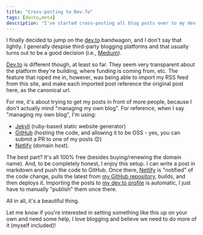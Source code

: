 ```yaml
---
title: "Cross-posting to Dev.To"
tags: [devto,meta]
description: "I've started cross-posting all blog posts over to my dev.to profile.  Have you?"
---
```


I finally decided to jump on the [dev.to](https://www.dev.to) bandwagon, and I don't say that lightly.  I generally despise third-party blogging platforms and that usually turns out to be a good decision (i.e., [Medium](https://www.medium.com)).

[Dev.to](https://www.dev.to) is different though, at least so far.  They seem very transparent about the platform they're building, where funding is coming from, etc.  The feature that roped me in, however, was being able to import my RSS feed from this site, and make each imported post reference the original post here, as the canonical url.

For me, it's about trying to get my posts in front of more people, because I don't actually mind "managing my own blog". For reference, when I say "managing my own blog", I'm using:

* [Jekyll](https://jekyllrb.com/) (ruby-based static website generator)
* [GitHub](https://www.github.com) (hosting the code, and allowing it to be OSS - yes, you can submit a PR to one of my posts 😊)
* [Netlify](https://www.netlify.com) (domain host).  

The best part?  It's all 100% free (besides buying/renewing the domain name).  And, to be completely honest, I enjoy this setup.  I can write a post in markdown and push the code to GitHub.  Once there, [Netlify](https://www.netlify.com) is "notified" of the code change, pulls the latest from [my GitHub repository](https://www.github.com/calvinallen/codingwithcalvin.net), builds, and then deploys it.  Importing the posts to [my dev.to profile](https://www.dev.to/calvinallen) is automatic, I just have to manually "publish" them once there. 

All in all, it's a beautiful thing. 

Let me know if you're interested in setting something like this up on your own and need some help, I love blogging and believe we need to do more of it (myself included)!  
